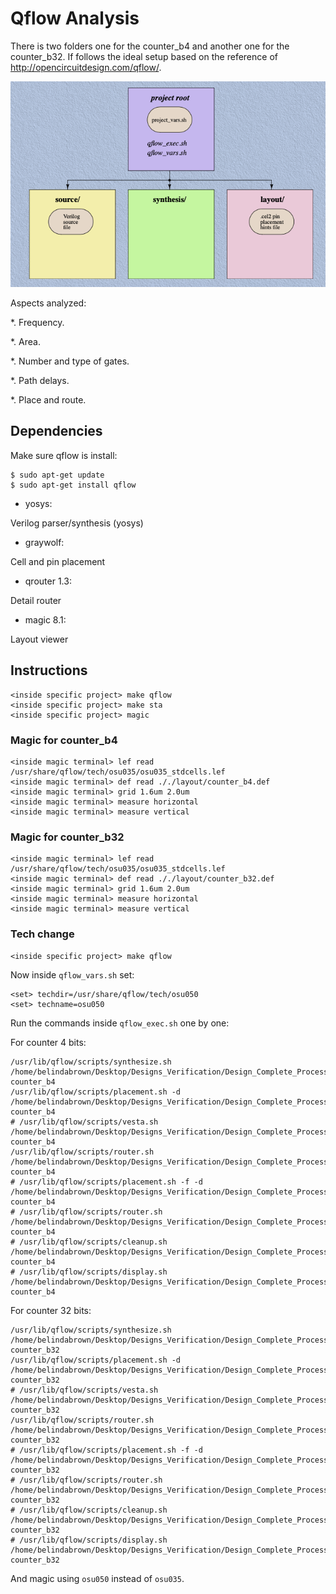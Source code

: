 # Qflow Analysis

There is two folders one for the counter_b4 and another one for the counter_b32. If follows the ideal setup based on the reference of http://opencircuitdesign.com/qflow/.

![image](https://github.com/brown9804/Designs_Verification/blob/main/Qflow_Analysis/docs/img/ideal_setup.png)


Aspects analyzed:

*. Frequency.

*. Area.

*. Number and type of gates.

*. Path delays.

*. Place and route.

## Dependencies

Make sure qflow is install:

~~~~
$ sudo apt-get update
$ sudo apt-get install qflow
~~~~

* yosys:

Verilog parser/synthesis (yosys)
* graywolf:

Cell and pin placement

* qrouter 1.3:

Detail router

* magic 8.1:

Layout viewer



## Instructions 

~~~~
<inside specific project> make qflow
<inside specific project> make sta
<inside specific project> magic
~~~~

### Magic for counter_b4 
~~~~~~
<inside magic terminal> lef read /usr/share/qflow/tech/osu035/osu035_stdcells.lef
<inside magic terminal> def read ././layout/counter_b4.def
<inside magic terminal> grid 1.6um 2.0um
<inside magic terminal> measure horizontal
<inside magic terminal> measure vertical
~~~~~~

### Magic for counter_b32
~~~~~~
<inside magic terminal> lef read /usr/share/qflow/tech/osu035/osu035_stdcells.lef
<inside magic terminal> def read ././layout/counter_b32.def
<inside magic terminal> grid 1.6um 2.0um
<inside magic terminal> measure horizontal
<inside magic terminal> measure vertical
~~~~~~

### Tech change 
~~~~~~~
<inside specific project> make qflow
~~~~~~~

Now inside `qflow_vars.sh` set:

~~~~
<set> techdir=/usr/share/qflow/tech/osu050
<set> techname=osu050
~~~~

Run the commands inside ` qflow_exec.sh ` one by one:

For counter 4 bits:
~~~~~
/usr/lib/qflow/scripts/synthesize.sh /home/belindabrown/Desktop/Designs_Verification/Design_Complete_Process/layout/projects/counter_b4 counter_b4 
/usr/lib/qflow/scripts/placement.sh -d /home/belindabrown/Desktop/Designs_Verification/Design_Complete_Process/layout/projects/counter_b4 counter_b4 
# /usr/lib/qflow/scripts/vesta.sh /home/belindabrown/Desktop/Designs_Verification/Design_Complete_Process/layout/projects/counter_b4 counter_b4 
/usr/lib/qflow/scripts/router.sh /home/belindabrown/Desktop/Designs_Verification/Design_Complete_Process/layout/projects/counter_b4 counter_b4 
# /usr/lib/qflow/scripts/placement.sh -f -d /home/belindabrown/Desktop/Designs_Verification/Design_Complete_Process/layout/projects/counter_b4 counter_b4 
# /usr/lib/qflow/scripts/router.sh /home/belindabrown/Desktop/Designs_Verification/Design_Complete_Process/layout/projects/counter_b4 counter_b4 
# /usr/lib/qflow/scripts/cleanup.sh /home/belindabrown/Desktop/Designs_Verification/Design_Complete_Process/layout/projects/counter_b4 counter_b4 
# /usr/lib/qflow/scripts/display.sh /home/belindabrown/Desktop/Designs_Verification/Design_Complete_Process/layout/projects/counter_b4 counter_b4 
~~~~~

For counter 32 bits:

~~~~
/usr/lib/qflow/scripts/synthesize.sh /home/belindabrown/Desktop/Designs_Verification/Design_Complete_Process/layout/projects/counter_b32 counter_b32 
/usr/lib/qflow/scripts/placement.sh -d /home/belindabrown/Desktop/Designs_Verification/Design_Complete_Process/layout/projects/counter_b32 counter_b32 
# /usr/lib/qflow/scripts/vesta.sh /home/belindabrown/Desktop/Designs_Verification/Design_Complete_Process/layout/projects/counter_b32 counter_b32 
/usr/lib/qflow/scripts/router.sh /home/belindabrown/Desktop/Designs_Verification/Design_Complete_Process/layout/projects/counter_b32 counter_b32 
# /usr/lib/qflow/scripts/placement.sh -f -d /home/belindabrown/Desktop/Designs_Verification/Design_Complete_Process/layout/projects/counter_b32 counter_b32 
# /usr/lib/qflow/scripts/router.sh /home/belindabrown/Desktop/Designs_Verification/Design_Complete_Process/layout/projects/counter_b32 counter_b32
# /usr/lib/qflow/scripts/cleanup.sh /home/belindabrown/Desktop/Designs_Verification/Design_Complete_Process/layout/projects/counter_b32 counter_b32
# /usr/lib/qflow/scripts/display.sh /home/belindabrown/Desktop/Designs_Verification/Design_Complete_Process/layout/projects/counter_b32 counter_b32 
~~~~


And magic using `osu050` instead of `osu035`.
